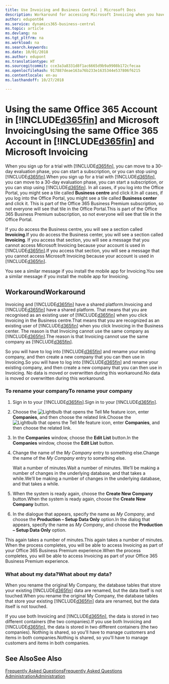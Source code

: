 ```yaml
---
title: Use Invoicing and Business Central | Microsoft Docs
description: Workaround for accessing Microsoft Invoicing when you have signed up for Dynamics 365 Business Central.
author: edupont04
ms.service: dynamics365-business-central
ms.topic: article
ms.devlang: na
ms.tgt_pltfrm: na
ms.workload: na
ms.search.keywords: 
ms.date: 10/01/2018
ms.author: edupont
ms.translationtype: HT
ms.sourcegitcommit: cce3a3a8331d8f1ac6665d9b9a9908b172cfecaa
ms.openlocfilehash: 917887deae163a76b233e1635344e537806f6215
ms.contentlocale: en-au
ms.lasthandoff: 10/27/2018

---
```

# <a name="using-the-same-office-365-account-in-included365finincludesd365finlongmdmd-and-microsoft-invoicing"></a><span data-ttu-id="a4e7d-103">Using the same Office 365 Account in [!INCLUDE[d365fin](includes/d365fin_long_md.md)] and Microsoft Invoicing</span><span class="sxs-lookup"><span data-stu-id="a4e7d-103">Using the same Office 365 Account in [!INCLUDE[d365fin](includes/d365fin_long_md.md)] and Microsoft Invoicing</span></span>
<span data-ttu-id="a4e7d-104">When you sign up for a trial with [!INCLUDE[d365fin](includes/d365fin_md.md)], you can move to a 30-day evaluation phase, you can start a subscription, or you can stop using [!INCLUDE[d365fin](includes/d365fin_md.md)].</span><span class="sxs-lookup"><span data-stu-id="a4e7d-104">When you sign up for a trial with [!INCLUDE[d365fin](includes/d365fin_md.md)], you can move to a 30-day evaluation phase, you can start a subscription, or you can stop using [!INCLUDE[d365fin](includes/d365fin_md.md)].</span></span> <span data-ttu-id="a4e7d-105">In all cases, if you log into the Office Portal, you might see a tile called **Business centre** and click it.</span><span class="sxs-lookup"><span data-stu-id="a4e7d-105">In all cases, if you log into the Office Portal, you might see a tile called **Business center** and click it.</span></span> <span data-ttu-id="a4e7d-106">This is part of the Office 365 Business Premium subscription, so not everyone will see that tile in the Office Portal.</span><span class="sxs-lookup"><span data-stu-id="a4e7d-106">This is part of the Office 365 Business Premium subscription, so not everyone will see that tile in the Office Portal.</span></span>  

<span data-ttu-id="a4e7d-107">If you do access the Business centre, you will see a section called **Invoicing**.</span><span class="sxs-lookup"><span data-stu-id="a4e7d-107">If you do access the Business center, you will see a section called **Invoicing**.</span></span> <span data-ttu-id="a4e7d-108">If you access that section, you will see a message that you cannot access Microsoft Invoicing because your account is used in [!INCLUDE[d365fin](includes/d365fin_md.md)].</span><span class="sxs-lookup"><span data-stu-id="a4e7d-108">If you access that section, you will see a message that you cannot access Microsoft Invoicing because your account is used in [!INCLUDE[d365fin](includes/d365fin_md.md)].</span></span>  

<span data-ttu-id="a4e7d-109">You see a similar message if you install the mobile app for Invoicing.</span><span class="sxs-lookup"><span data-stu-id="a4e7d-109">You see a similar message if you install the mobile app for Invoicing.</span></span>  

## <a name="workaround"></a><span data-ttu-id="a4e7d-110">Workaround</span><span class="sxs-lookup"><span data-stu-id="a4e7d-110">Workaround</span></span>
<span data-ttu-id="a4e7d-111">Invoicing and [!INCLUDE[d365fin](includes/d365fin_md.md)] have a shared platform.</span><span class="sxs-lookup"><span data-stu-id="a4e7d-111">Invoicing and [!INCLUDE[d365fin](includes/d365fin_md.md)] have a shared platform.</span></span> <span data-ttu-id="a4e7d-112">That means that you are recognised as an existing user of [!INCLUDE[d365fin](includes/d365fin_md.md)] when you click Invoicing in the Business centre.</span><span class="sxs-lookup"><span data-stu-id="a4e7d-112">That means that you are recognized as an existing user of [!INCLUDE[d365fin](includes/d365fin_md.md)] when you click Invoicing in the Business center.</span></span> <span data-ttu-id="a4e7d-113">The reason is that Invoicing cannot use the same company as [!INCLUDE[d365fin](includes/d365fin_md.md)].</span><span class="sxs-lookup"><span data-stu-id="a4e7d-113">The reason is that Invoicing cannot use the same company as [!INCLUDE[d365fin](includes/d365fin_md.md)].</span></span>  

<span data-ttu-id="a4e7d-114">So you will have to log into [!INCLUDE[d365fin](includes/d365fin_md.md)] and rename your existing company, and then create a new company that you can then use in Invoicing.</span><span class="sxs-lookup"><span data-stu-id="a4e7d-114">So you will have to log into [!INCLUDE[d365fin](includes/d365fin_md.md)] and rename your existing company, and then create a new company that you can then use in Invoicing.</span></span> <span data-ttu-id="a4e7d-115">No data is moved or overwritten during this workaround.</span><span class="sxs-lookup"><span data-stu-id="a4e7d-115">No data is moved or overwritten during this workaround.</span></span>

### <a name="to-rename-your-company"></a><span data-ttu-id="a4e7d-116">To rename your company</span><span class="sxs-lookup"><span data-stu-id="a4e7d-116">To rename your company</span></span>
1.  <span data-ttu-id="a4e7d-117">Sign in to your [!INCLUDE[d365fin](includes/d365fin_md.md)].</span><span class="sxs-lookup"><span data-stu-id="a4e7d-117">Sign in to your [!INCLUDE[d365fin](includes/d365fin_md.md)].</span></span>  
2.  <span data-ttu-id="a4e7d-118">Choose the ![Lightbulb that opens the Tell Me feature](media/ui-search/search_small.png "Tell me what you want to do") icon, enter **Companies**, and then choose the related link.</span><span class="sxs-lookup"><span data-stu-id="a4e7d-118">Choose the ![Lightbulb that opens the Tell Me feature](media/ui-search/search_small.png "Tell me what you want to do") icon, enter **Companies**, and then choose the related link.</span></span>  
3.  <span data-ttu-id="a4e7d-119">In the **Companies** window, choose the **Edit List** button.</span><span class="sxs-lookup"><span data-stu-id="a4e7d-119">In the **Companies** window, choose the **Edit List** button.</span></span>  
4.  <span data-ttu-id="a4e7d-120">Change the name of the *My Company* entry to something else.</span><span class="sxs-lookup"><span data-stu-id="a4e7d-120">Change the name of the *My Company* entry to something else.</span></span>  

    <span data-ttu-id="a4e7d-121">Wait a number of minutes.</span><span class="sxs-lookup"><span data-stu-id="a4e7d-121">Wait a number of minutes.</span></span> <span data-ttu-id="a4e7d-122">We’ll be making a number of changes in the underlying database, and that takes a while.</span><span class="sxs-lookup"><span data-stu-id="a4e7d-122">We’ll be making a number of changes in the underlying database, and that takes a while.</span></span>
5.  <span data-ttu-id="a4e7d-123">When the system is ready again, choose the **Create New Company** button.</span><span class="sxs-lookup"><span data-stu-id="a4e7d-123">When the system is ready again, choose the **Create New Company** button.</span></span>  
6.  <span data-ttu-id="a4e7d-124">In the dialogue that appears, specify the name as *My Company*, and choose the **Production – Setup Data Only** option.</span><span class="sxs-lookup"><span data-stu-id="a4e7d-124">In the dialog that appears, specify the name as *My Company*, and choose the **Production – Setup Data Only** option.</span></span>  

<span data-ttu-id="a4e7d-125">This again takes a number of minutes.</span><span class="sxs-lookup"><span data-stu-id="a4e7d-125">This again takes a number of minutes.</span></span> <span data-ttu-id="a4e7d-126">When the process completes, you will be able to access Invoicing as part of your Office 365 Business Premium experience.</span><span class="sxs-lookup"><span data-stu-id="a4e7d-126">When the process completes, you will be able to access Invoicing as part of your Office 365 Business Premium experience.</span></span>  

### <a name="what-about-my-data"></a><span data-ttu-id="a4e7d-127">What about my data?</span><span class="sxs-lookup"><span data-stu-id="a4e7d-127">What about my data?</span></span>
<span data-ttu-id="a4e7d-128">When you rename the original My Company, the database tables that store your existing [!INCLUDE[d365fin](includes/d365fin_md.md)] data are renamed, but the data itself is not touched.</span><span class="sxs-lookup"><span data-stu-id="a4e7d-128">When you rename the original My Company, the database tables that store your existing [!INCLUDE[d365fin](includes/d365fin_md.md)] data are renamed, but the data itself is not touched.</span></span>  

<span data-ttu-id="a4e7d-129">If you use both Invoicing and [!INCLUDE[d365fin](includes/d365fin_md.md)], the data is stored in two different containers (the two companies).</span><span class="sxs-lookup"><span data-stu-id="a4e7d-129">If you use both Invoicing and [!INCLUDE[d365fin](includes/d365fin_md.md)], the data is stored in two different containers (the two companies).</span></span> <span data-ttu-id="a4e7d-130">Nothing is shared, so you'll have to manage customers and items in both companies.</span><span class="sxs-lookup"><span data-stu-id="a4e7d-130">Nothing is shared, so you'll have to manage customers and items in both companies.</span></span>  

## <a name="see-also"></a><span data-ttu-id="a4e7d-131">See Also</span><span class="sxs-lookup"><span data-stu-id="a4e7d-131">See Also</span></span>
[<span data-ttu-id="a4e7d-132">Frequently Asked Questions</span><span class="sxs-lookup"><span data-stu-id="a4e7d-132">Frequently Asked Questions</span></span>](across-faq.md)  
[<span data-ttu-id="a4e7d-133">Administration</span><span class="sxs-lookup"><span data-stu-id="a4e7d-133">Administration</span></span>](admin-setup-and-administration.md)  

